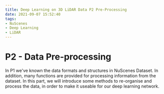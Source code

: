 ```yaml
---
title: Deep Learning on 3D LiDAR Data P2 Pre-Processing
date: 2021-09-07 15:52:40
tags:
- NuScenes
- Deep Learning
- LiDAR
---
```


# P2 - Data Pre-processing

In P1 we've known the data formats and structures in NuScenes Dataset. In addition, many functions are provided for processing information from the dataset. In this part, we will introduce some methods to re-organise and process the data, in order to make it useable for our deep learning network.
